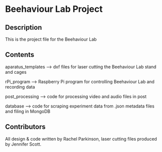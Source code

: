 # Beehaviour Lab Project

## Description
This is the project file for the Beehaviour Lab

## Contents
aparatus_templates --> dxf files for laser cutting the Beehaviour Lab stand and cages

rPi_program --> Raspberry Pi program for controlling Beehaviour Lab and recording data

post_processing --> code for processing video and audio files in post

database --> code for scraping experiment data from .json metadata files and filing in MongoDB

## Contributors
All design & code written by Rachel Parkinson, laser cutting files produced by Jennifer Scott. 
